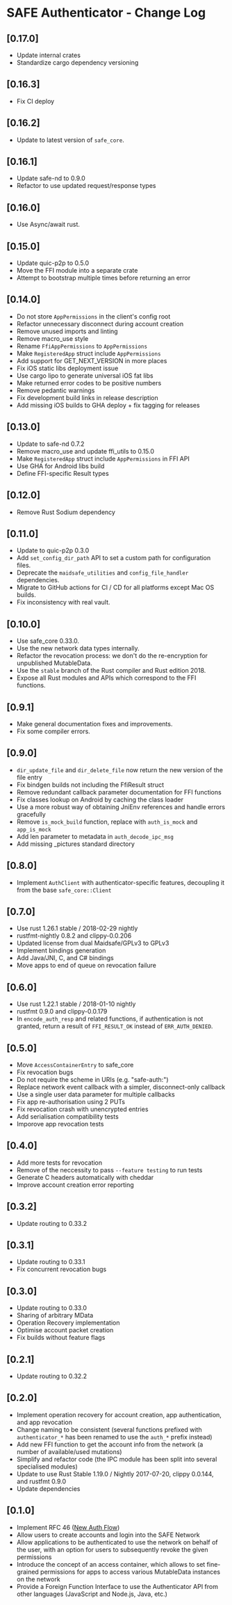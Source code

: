 # SAFE Authenticator - Change Log

## [0.17.0]
- Update internal crates
- Standardize cargo dependency versioning

## [0.16.3]
- Fix CI deploy

## [0.16.2]
- Update to latest version of `safe_core`.

## [0.16.1]
- Update safe-nd to 0.9.0
- Refactor to use updated request/response types

## [0.16.0]
- Use Async/await rust.

## [0.15.0]
- Update quic-p2p to 0.5.0
- Move the FFI module into a separate crate
- Attempt to bootstrap multiple times before returning an error

## [0.14.0]
- Do not store `AppPermissions` in the client's config root 
- Refactor unnecessary disconnect during account creation
- Remove unused imports and linting
- Remove macro_use style
- Rename `FfiAppPermissions` to `AppPermissions`
- Make `RegisteredApp` struct include `AppPermissions`
- Add support for GET_NEXT_VERSION in more places
- Fix iOS static libs deployment issue
- Use cargo lipo to generate universal iOS fat libs
- Make returned error codes to be positive numbers
- Remove pedantic warnings
- Fix development build links in release description
- Add missing iOS builds to GHA deploy + fix tagging for releases

## [0.13.0]
- Update to safe-nd 0.7.2
- Remove macro_use and update ffi_utils to 0.15.0
- Make `RegisteredApp` struct include `AppPermissions` in FFI API
- Use GHA for Android libs build
- Define FFI-specific Result types

## [0.12.0]
- Remove Rust Sodium dependency

## [0.11.0]
- Update to quic-p2p 0.3.0
- Add `set_config_dir_path` API to set a custom path for configuration files.
- Deprecate the `maidsafe_utilities` and `config_file_handler` dependencies.
- Migrate to GitHub actions for CI / CD for all platforms except Mac OS builds.
- Fix inconsistency with real vault.

## [0.10.0]
- Use safe_core 0.33.0.
- Use the new network data types internally.
- Refactor the revocation process: we don't do the re-encryption for unpublished MutableData.
- Use the `stable` branch of the Rust compiler and Rust edition 2018.
- Expose all Rust modules and APIs which correspond to the FFI functions.

## [0.9.1]
- Make general documentation fixes and improvements.
- Fix some compiler errors.

## [0.9.0]
- `dir_update_file` and `dir_delete_file` now return the new version of the file entry
- Fix bindgen builds not including the FfiResult struct
- Remove redundant callback parameter documentation for FFI functions
- Fix classes lookup on Android by caching the class loader
- Use a more robust way of obtaining JniEnv references and handle errors gracefully
- Remove `is_mock_build` function, replace with `auth_is_mock` and `app_is_mock`
- Add len parameter to metadata in `auth_decode_ipc_msg`
- Add missing _pictures standard directory

## [0.8.0]
- Implement `AuthClient` with authenticator-specific features, decoupling it from the base `safe_core::Client`

## [0.7.0]
- Use rust 1.26.1 stable / 2018-02-29 nightly
- rustfmt-nightly 0.8.2 and clippy-0.0.206
- Updated license from dual Maidsafe/GPLv3 to GPLv3
- Implement bindings generation
- Add Java/JNI, C, and C# bindings
- Move apps to end of queue on revocation failure

## [0.6.0]
- Use rust 1.22.1 stable / 2018-01-10 nightly
- rustfmt 0.9.0 and clippy-0.0.179
- In `encode_auth_resp` and related functions, if authentication is not granted, return a result of `FFI_RESULT_OK` instead of `ERR_AUTH_DENIED`.

## [0.5.0]
- Move `AccessContainerEntry` to safe_core
- Fix revocation bugs
- Do not require the scheme in URIs (e.g. "safe-auth:")
- Replace network event callback with a simpler, disconnect-only callback
- Use a single user data parameter for multiple callbacks
- Fix app re-authorisation using 2 PUTs
- Fix revocation crash with unencrypted entries
- Add serialisation compatibility tests
- Imporove app revocation tests

## [0.4.0]
- Add more tests for revocation
- Remove of the neccessity to pass `--feature testing` to run tests
- Generate C headers automatically with cheddar
- Improve account creation error reporting

## [0.3.2]
- Update routing to 0.33.2

## [0.3.1]
- Update routing to 0.33.1
- Fix concurrent revocation bugs

## [0.3.0]
- Update routing to 0.33.0
- Sharing of arbitrary MData
- Operation Recovery implementation
- Optimise account packet creation
- Fix builds without feature flags

## [0.2.1]
- Update routing to 0.32.2

## [0.2.0]
- Implement operation recovery for account creation, app authentication, and app revocation
- Change naming to be consistent (several functions prefixed with `authenticator_*` has been renamed to use the `auth_*` prefix instead)
- Add new FFI function to get the account info from the network (a number of available/used mutations)
- Simplify and refactor code (the IPC module has been split into several specialised modules)
- Update to use Rust Stable 1.19.0 / Nightly 2017-07-20, clippy 0.0.144, and rustfmt 0.9.0
- Update dependencies

## [0.1.0]
- Implement RFC 46 ([New Auth Flow](https://github.com/maidsafe/rfcs/blob/master/text/0046-new-auth-flow/0046-new-auth-flow.md))
- Allow users to create accounts and login into the SAFE Network
- Allow applications to be authenticated to use the network on behalf of the user, with an option for users to subsequently revoke the given permissions
- Introduce the concept of an access container, which allows to set fine-grained permissions for apps to access various MutableData instances on the network
- Provide a Foreign Function Interface to use the Authenticator API from other languages (JavaScript and Node.js, Java, etc.)
